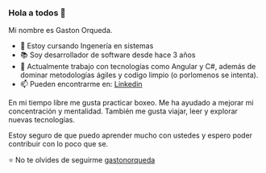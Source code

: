 ### Hola a todos 👋

Mi nombre es Gaston Orqueda.

- 🔭 Estoy cursando Ingenería en sistemas
- 📚 Soy desarrollador de software desde hace 3 años
- 👯 Actualmente trabajo con tecnologías como Angular y C#, además de dominar metodologías ágiles y codigo limpio (o porlomenos se intenta).
- 📫 Pueden encontrarme en: [Linkedin](https://www.linkedin.com/in/gast%C3%B3n-orqueda-492253219/)

En mi tiempo libre me gusta practicar boxeo. Me ha ayudado a mejorar mi concentración y mentalidad. También me gusta viajar, leer y explorar nuevas tecnologías.

Estoy seguro de que puedo aprender mucho con ustedes y espero poder contribuir con lo poco que se.

⭐️ No te olvides de seguirme [gastonorqueda](https://github.com/gastonorqueda)
